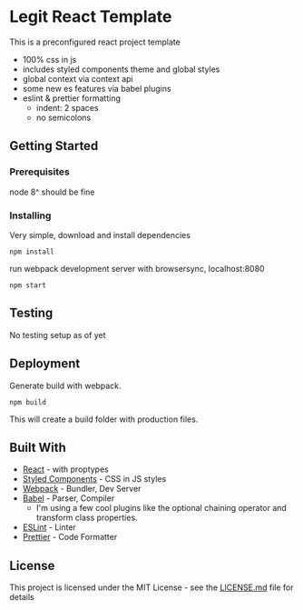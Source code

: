 # Legit React Template

This is a preconfigured react project template

- 100% css in js
- includes styled components theme and global styles
- global context via context api
- some new es features via babel plugins
- eslint & prettier formatting
  - indent: 2 spaces
  - no semicolons

## Getting Started

### Prerequisites

node 8^ should be fine

### Installing

Very simple, download and install dependencies

```
npm install
```

run webpack development server with browsersync, localhost:8080

```
npm start
```

## Testing

No testing setup as of yet

## Deployment

Generate build with webpack.

```
npm build
```

This will create a build folder with production files.

## Built With

- [React](//http://reactjs.org) - with proptypes
- [Styled Components]() - CSS in JS styles
- [Webpack](https://webpack.js.org) - Bundler, Dev Server
- [Babel](https://babeljs.io/) - Parser, Compiler
  - I'm using a few cool plugins like the optional chaining operator and transform class properties.
- [ESLint](https://eslint.org/) - Linter
- [Prettier](https://prettier.io/) - Code Formatter

## License

This project is licensed under the MIT License - see the [LICENSE.md](LICENSE.md) file for details
